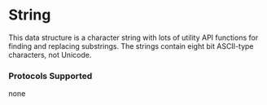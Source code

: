 # String

This data structure is a character string with lots of utility API functions for finding and replacing substrings. The strings contain eight bit ASCII-type characters, not Unicode. 

### Protocols Supported

none
